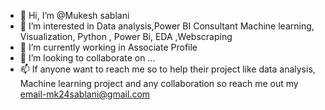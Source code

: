 - 👋 Hi, I’m @Mukesh sablani
- 👀 I’m interested in Data analysis,Power BI Consultant Machine learning, Visualization, Python , Power Bi, EDA ,Webscraping
- 🌱 I’m currently working in Associate Profile
- 💞️ I’m looking to collaborate on ...
- 📫 If anyone want to reach me so to help their project like data analysis, Machine learning project
    and any collaboration so reach me out my email-mk24sablani@gmail.com

<!---
mukeshsablani3126/mukeshsablani3126 is a ✨ special ✨ repository because its `README.md` (this file) appears on your GitHub profile.
You can click the Preview link to take a look at your changes.
--->
